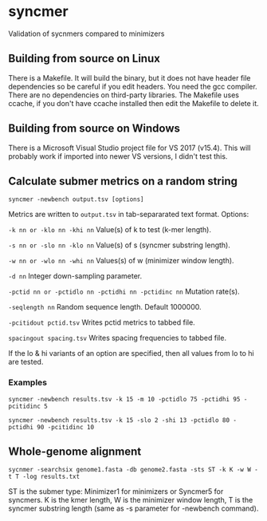 # syncmer
Validation of sycnmers compared to minimizers

## Building from source on Linux
There is a Makefile. It will build the binary, but it does not have  header file dependencies so be careful if you edit headers. You need the gcc compiler. There are no dependencies on third-party libraries. 
The Makefile uses ccache, if you don't have ccache installed then edit the Makefile to delete it.

## Building from source on Windows
There is a Microsoft Visual Studio project file for VS 2017 (v15.4). This will probably work if imported into newer VS versions, I didn't test this.

## Calculate submer metrics on a random string

`syncmer -newbench output.tsv [options]`

Metrics are written to `output.tsv` in tab-separarated text format. Options:

`-k nn or -klo nn -khi nn` Value(s) of k to test (k-mer length).

`-s nn or -slo nn -klo nn` Value(s) of s (syncmer substring length).

`-w nn or -wlo nn -whi nn` Values(s) of w (minimizer window length).

`-d nn` Integer down-sampling parameter.

`-pctid nn or -pctidlo nn -pctidhi nn -pctidinc nn` Mutation rate(s).

`-seqlength nn`  Random sequence length. Default 1000000.

`-pcitidout pctid.tsv` Writes pctid metrics to tabbed file.

`spacingout spacing.tsv` Writes spacing frequencies to tabbed file.

If the lo & hi variants of an option are specified, then all values from lo to hi are tested.

### Examples

`syncmer -newbench results.tsv -k 15 -m 10 -pctidlo 75 -pctidhi 95 -pcitidinc 5`   

`syncmer -newbench results.tsv -k 15 -slo 2 -shi 13 -pctidlo 80 -pctidhi 90 -pcitidinc 10`   

## Whole-genome alignment

`sycnmer -searchsix genome1.fasta -db genome2.fasta -sts ST -k K -w W -t T -log results.txt`   

ST is the submer type: Minimizer1 for minimizers or Syncmer5 for syncmers. 
K is the kmer length, W is the minimizer window length, T is the syncmer substring length (same as -s parameter for -newbench command).

